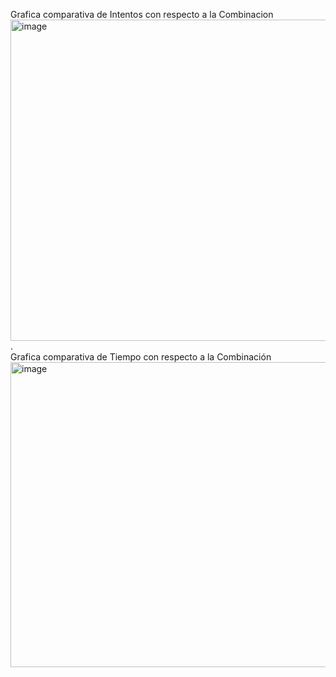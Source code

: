Grafica comparativa de Intentos con respecto a la Combinacion  
<img width="849" height="514" alt="image" src="https://github.com/user-attachments/assets/d2695da6-4b1f-4aba-943a-e439a73b454b" />  
.  
Grafica comparativa de Tiempo con respecto a la Combinación  
<img width="776" height="488" alt="image" src="https://github.com/user-attachments/assets/624006ed-190b-4998-9f04-27bd8983f994" />
